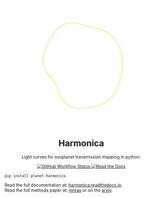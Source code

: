 <p align="center">
  <img src="/docs/graphics/transmission_string_animation_logo_small.gif" align="middle" width="400px" alt="Harmonica"><br>
</p>

<h1 align="center">Harmonica</h1>
<p align="center">
  Light curves for exoplanet transmission mapping in python.
</p>

<p align="center">
  <a href="https://github.com/DavoGrant/ExoTiC-MIRI/actions/workflows/python-app.yml">
    <img alt="GitHub Workflow Status" src="https://github.com/DavoGrant/ExoTiC-MIRI/workflows/unittests/badge.svg">
  </a>
  <a href="https://exotic-miri.readthedocs.io/en/latest/?badge=latest">
    <img alt="Read the Docs" src="https://readthedocs.org/projects/exotic-miri/badge/?version=latest">
  </a>
</p>

```
pip install planet-harmonica
```

Read the full documentation at: [harmonica.readthedocs.io](https://harmonica.readthedocs.io).<br>
Read the full methods paper at: [mnras](https://link/to/mnras/paper) or on the [arxiv](https://link/to/arxiv/paper).<br>
